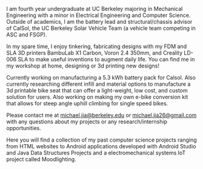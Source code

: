 I am fourth year undergraduate at UC Berkeley majoring in Mechanical Engineering with a minor in Electrical Engineering and Computer Science. Outside of academics, I am the battery lead and structural/chassis advisor of CalSol, the UC Berkeley Solar Vehicle Team (a vehicle team competing in ASC and FSGP).

In my spare time, I enjoy tinkering, fabricating designs with my FDM and SLA 3D printers BambuLab X1 Carbon, Voron 2.4 350mm, and Creality LD-006 SLA to make useful inventions to augment daily life. You can find me in my workshop at home, designing or 3d printing new designs! 

Currently working on manufacturing a 5.3 kWh battery pack for Calsol. Also currently researching different infill and material options to manufacture a 3d printable bike seat that can offer a light-weight, low cost, and custom solution for users. Also working on making my own e-bike conversion kit that allows for steep angle uphill climbing for single speed bikes.

Please contact me at michael.jia@berkeley.edu or michael.jia26@gmail.com with any questions about my projects or any research/internship opportunities. 

Here you will find a collection of my past computer science projects ranging from HTML websites to Android applications developed with Android Studio and Java Data Structures Projects and a electromechanical systems IoT project called Moodlighting.
